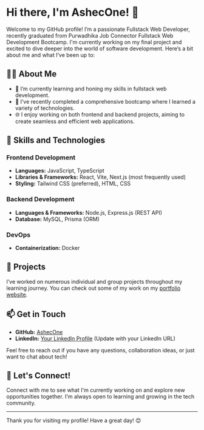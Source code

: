 # Hi there, I'm AshecOne! 👋

Welcome to my GitHub profile! I’m a passionate Fullstack Web Developer, recently graduated from Purwadhika Job Connector Fullstack Web Development Bootcamp. I'm currently working on my final project and excited to dive deeper into the world of software development. Here’s a bit about me and what I’ve been up to:

## 🧑‍💻 About Me

- 🌱 I’m currently learning and honing my skills in fullstack web development.
- 🔭 I’ve recently completed a comprehensive bootcamp where I learned a variety of technologies.
- 🌐 I enjoy working on both frontend and backend projects, aiming to create seamless and efficient web applications.

## 💼 Skills and Technologies

### Frontend Development
- **Languages:** JavaScript, TypeScript
- **Libraries & Frameworks:** React, Vite, Next.js (most frequently used)
- **Styling:** Tailwind CSS (preferred), HTML, CSS

### Backend Development
- **Languages & Frameworks:** Node.js, Express.js (REST API)
- **Database:** MySQL, Prisma (ORM)

### DevOps
- **Containerization:** Docker

## 🌟 Projects

I’ve worked on numerous individual and group projects throughout my learning journey. You can check out some of my work on my [portfolio website](https://ashecone.vercel.app/).

## 📫 Get in Touch

- **GitHub:** [AshecOne](https://github.com/AshecOne)
- **LinkedIn:** [Your LinkedIn Profile](https://www.linkedin.com/in/ashecone/) (Update with your LinkedIn URL)

Feel free to reach out if you have any questions, collaboration ideas, or just want to chat about tech!

## 🚀 Let's Connect!

Connect with me to see what I'm currently working on and explore new opportunities together. I'm always open to learning and growing in the tech community.

---

Thank you for visiting my profile! Have a great day! 😊
